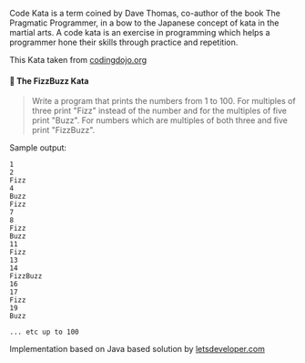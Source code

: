 Code Kata is a term coined by Dave Thomas, co-author of the book The Pragmatic Programmer, in a bow to the Japanese concept of kata in the martial arts. A code kata is an exercise in programming which helps a programmer hone their skills through practice and repetition.

This Kata taken from [codingdojo.org](http://codingdojo.org)

#### :crown: The FizzBuzz Kata
	
>Write a program that prints the numbers from 1 to 100. 
>For multiples of three print "Fizz" instead of the number and for the multiples of five print "Buzz". 
>For numbers which are multiples of both three and five print "FizzBuzz".
	

Sample output:

    1
    2
    Fizz
    4
    Buzz
    Fizz
    7
    8
    Fizz
    Buzz
    11    
    Fizz
    13
    14
    FizzBuzz
    16
    17
    Fizz
    19
    Buzz

    ... etc up to 100
   
Implementation based on Java based solution by [letsdeveloper.com](http://letsdeveloper.com )
